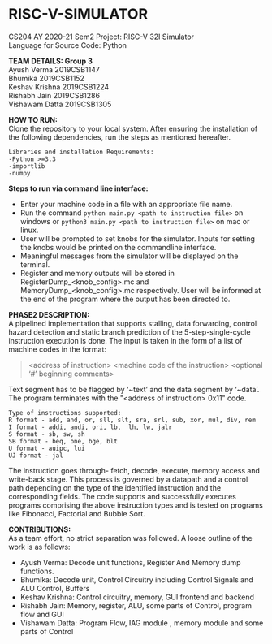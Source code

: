 # RISC-V-SIMULATOR

CS204 AY 2020-21 Sem2 Project: RISC-V 32I Simulator<br/>
Language for Source Code: Python</br>

**TEAM DETAILS: Group 3**<br/>
Ayush Verma		2019CSB1147<br/>
Bhumika			2019CSB1152<br/>
Keshav Krishna	2019CSB1224<br/>
Rishabh Jain	2019CSB1286<br/>
Vishawam Datta	2019CSB1305<br/>

**HOW TO RUN:**<br/>
    Clone the repository to your local system. After ensuring the installation of the following dependencies, run the steps as mentioned hereafter.

    Libraries and installation Requirements:
	-Python >=3.3
	-importlib
	-numpy

**Steps to run via command line interface:**
- Enter your machine code in a file with an appropriate file name.
- Run the command ```python main.py <path to instruction file>``` on windows or ```python3 main.py <path to instruction file>``` on mac or linux.
- User will be prompted to set knobs for the simulator. Inputs for setting the knobs would be printed on the commandline interface.
- Meaningful messages from the simulator will be displayed on the terminal.
- Register and memory outputs will be stored in RegisterDump_<knob_config>.mc and MemoryDump_<knob_config>.mc respectively. User will be informed at the end of the 
program where the output has been directed to.

**PHASE2 DESCRIPTION:**</br>
   A pipelined implementation that supports stalling, data forwarding, control hazard detection and static branch prediction of the 5-step-single-cycle instruction execution is done. The input is taken in the form of a list of machine codes in the format:

> \<address of instruction\> \<machine code of the instruction\> \<optional ‘#’ beginning comments\>

Text segment has to be flagged by ‘~text’ and the data segment by ‘~data’.
The program terminates with the "\<address of instruction> 0x11" code.

```
Type of instructions supported:
R format - add, and, or, sll, slt, sra, srl, sub, xor, mul, div, rem
I format - addi, andi, ori, lb,  lh, lw, jalr
S format - sb, sw, sh
SB format - beq, bne, bge, blt
U format - auipc, lui
UJ format - jal
```

The instruction goes through- fetch, decode, execute, memory access and write-back stage. This process is governed by a datapath and a control path depending on the type of the identified instruction and the corresponding fields. The code supports and successfully executes programs comprising the above instruction types and is tested on programs like Fibonacci, Factorial and Bubble Sort.


**CONTRIBUTIONS:**</br>
As a team effort, no strict separation was followed. A loose outline of the work is as follows:
- Ayush Verma:  Decode unit functions, Register And Memory dump functions. 
- Bhumika: Decode unit, Control Circuitry including Control Signals and ALU Control, Buffers
- Keshav Krishna: Control circuitry, memory, GUI frontend and backend
- Rishabh Jain: Memory, register, ALU, some parts of Control, program flow and GUI
- Vishawam Datta: Program Flow, IAG module , memory module and some parts of Control

